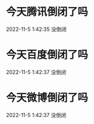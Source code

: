 # 今天腾讯倒闭了吗

2022-11-5 1:42:35 没倒闭

# 今天百度倒闭了吗

2022-11-5 1:42:37 没倒闭

# 今天微博倒闭了吗

2022-11-5 1:42:37 没倒闭

